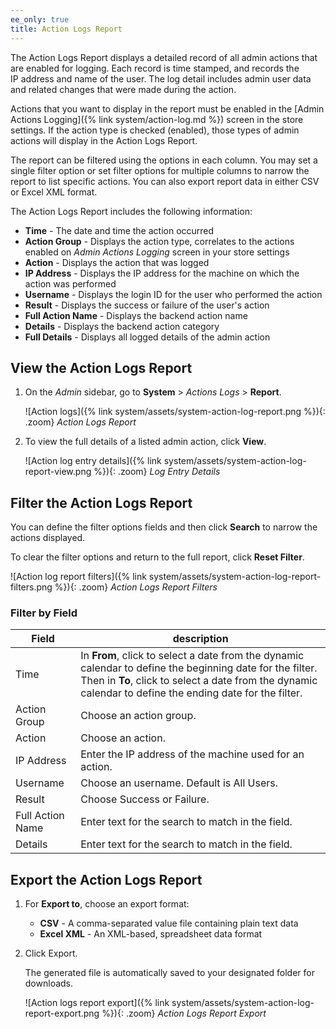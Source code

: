 ```yaml
---
ee_only: true
title: Action Logs Report
---
```


The Action Logs Report displays a detailed record of all admin actions that are enabled for logging. Each record is time stamped, and records the IP address and name of the user. The log detail includes admin user data and related changes that were made during the action.

Actions that you want to display in the report must be enabled in the [Admin Actions Logging]({% link system/action-log.md %}) screen in the store settings. If the action type is checked (enabled), those types of admin actions will display in the Action Logs Report.

The report can be filtered using the options in each column. You may set a single filter option or set filter options for multiple columns to narrow the report to list specific actions. You can also export report data in either CSV or Excel XML format.

The Action Logs Report includes the following information:

- **Time** - The date and time the action occurred
- **Action Group** - Displays the action type, correlates to the actions enabled on _Admin Actions Logging_ screen in your store settings
- **Action** - Displays the action that was logged
- **IP Address** - Displays the IP address for the machine on which the action was performed
- **Username** - Displays the login ID for the user who performed the action
- **Result** - Displays the success or failure of the user's action
- **Full Action Name** - Displays the backend action name
- **Details** - Displays the backend action category
- **Full Details** - Displays all logged details of the admin action

## View the Action Logs Report

1. On the _Admin_ sidebar, go to **System** > _Actions Logs_ > **Report**.

    ![Action logs]({% link system/assets/system-action-log-report.png %}){: .zoom}
    _Action Logs Report_

1. To view the full details of a listed admin action, click **View**.

    ![Action log entry details]({% link system/assets/system-action-log-report-view.png %}){: .zoom}
    _Log Entry Details_

## Filter the Action Logs Report

You can define the filter options fields and then click **Search** to narrow the actions displayed.

To clear the filter options and return to the full report, click **Reset Filter**.

![Action log report filters]({% link system/assets/system-action-log-report-filters.png %}){: .zoom}
_Action Logs Report Filters_

### Filter by Field

|Field|description|
|--- |--- |
|Time|In **From**, click to select a date from the dynamic calendar to define the beginning date for the filter. Then in **To**, click to select a date from the dynamic calendar to define the ending date for the filter.|
|Action Group|Choose an action group.|
|Action|Choose an action.|
|IP Address|Enter the IP address of the machine used for an action.|
|Username|Choose an username. Default is All Users.|
|Result|Choose Success or Failure.|
|Full Action Name|Enter text for the search to match in the field.|
|Details|Enter text for the search to match in the field.|

## Export the Action Logs Report

1. For **Export to**, choose an export format:

   - **CSV** - A comma-separated value file containing plain text data
   - **Excel XML** - An XML-based, spreadsheet data format

1. Click <span class="btn">Export</span>.

   The generated file is automatically saved to your designated folder for downloads.

    ![Action logs report export]({% link system/assets/system-action-log-report-export.png %}){: .zoom}
    _Action Logs Report Export_
